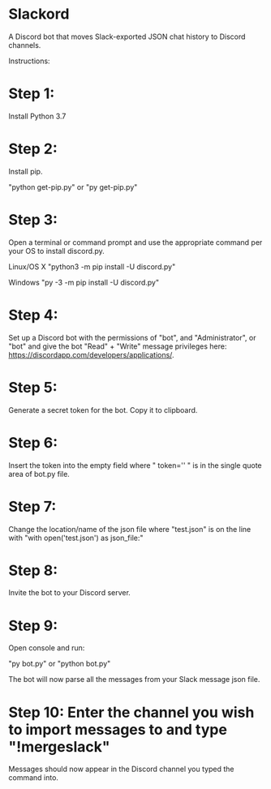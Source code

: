 # Slackord
A Discord bot that moves Slack-exported JSON chat history to Discord channels.

Instructions:

# Step 1:
Install Python 3.7

# Step 2:
Install pip.

"python get-pip.py"
or
"py get-pip.py"

# Step 3:
Open a terminal or command prompt and use the appropriate command per your OS to install discord.py.

Linux/OS X
"python3 -m pip install -U discord.py"

Windows
"py -3 -m pip install -U discord.py"

# Step 4:
Set up a Discord bot with the permissions of "bot", and "Administrator", or 
"bot" and give the bot "Read" + "Write" message privileges here: https://discordapp.com/developers/applications/.

# Step 5:
Generate a secret token for the bot. Copy it to clipboard.

# Step 6:
Insert the token into the empty field where " token='' " is in the single quote area of bot.py file.

# Step 7:
Change the location/name of the json file where "test.json" is on the line with "with open('test.json') as json_file:"

# Step 8:
Invite the bot to your Discord server.

# Step 9:
Open console and run:

"py bot.py"
or
"python bot.py"

The bot will now parse all the messages from your Slack message json file.

# Step 10: Enter the channel you wish to import messages to and type "!mergeslack"

Messages should now appear in the Discord channel you typed the command into.

